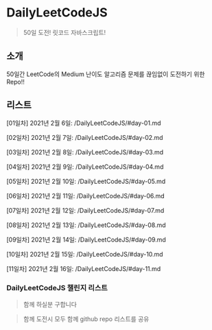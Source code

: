 # DailyLeetCodeJS

> 50일 도전! 릿코드 자바스크립트!

## 소개

50일간 LeetCode의 Medium 난이도 알고리즘 문제를 끊임없이 도전하기 위한 Repo!!

## 리스트

[01일차] 2021년 2월 6일: /DailyLeetCodeJS/#day-01.md

[02일차] 2021년 2월 7일: /DailyLeetCodeJS/#day-02.md

[03일차] 2021년 2월 8일: /DailyLeetCodeJS/#day-03.md

[04일차] 2021년 2월 9일: /DailyLeetCodeJS/#day-04.md

[05일차] 2021년 2월 10일: /DailyLeetCodeJS/#day-05.md

[06일차] 2021년 2월 11일: /DailyLeetCodeJS/#day-06.md

[07일차] 2021년 2월 12일: /DailyLeetCodeJS/#day-07.md

[08일차] 2021년 2월 13일: /DailyLeetCodeJS/#day-08.md

[09일차] 2021년 2월 14일: /DailyLeetCodeJS/#day-09.md

[10일차] 2021년 2월 15일: /DailyLeetCodeJS/#day-10.md

[11일차] 2021년 2월 16일: /DailyLeetCodeJS/#day-11.md

### DailyLeetCodeJS 챌린지 리스트

> 함께 하실분 구합니다

> 함께 도전시 모두 함께 github repo 리스트를 공유
